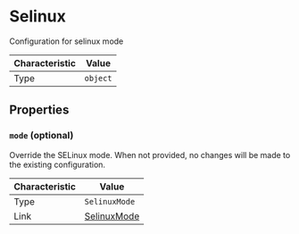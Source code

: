 <!-- THIS FILE IS AUTOMATICALLY GENERATED BY DOCBUILDER, DO NOT EDIT MANUALLY! -->

# Selinux

Configuration for selinux mode

| Characteristic | Value    |
| -------------- | -------- |
| Type           | `object` |

## Properties

### `mode` (optional)

Override the SELinux mode. When not provided, no changes will be made to the existing configuration.

| Characteristic | Value                           |
| -------------- | ------------------------------- |
| Type           | `SelinuxMode`                   |
| Link           | [SelinuxMode](./SelinuxMode.md) |

